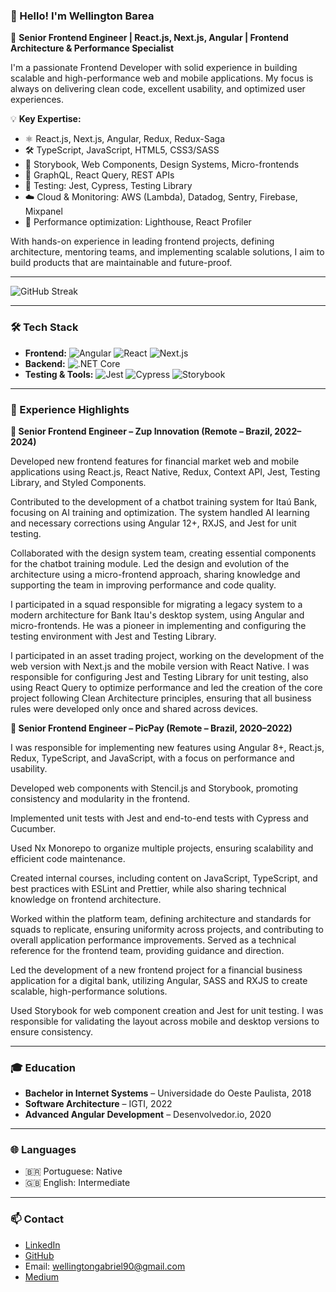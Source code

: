 ### 👋 Hello! I'm Wellington Barea

🎯 **Senior Frontend Engineer | React.js, Next.js, Angular | Frontend Architecture & Performance Specialist**

I'm a passionate Frontend Developer with solid experience in building scalable and high-performance web and mobile applications. My focus is always on delivering clean code, excellent usability, and optimized user experiences.

💡 **Key Expertise:**
- ⚛️ React.js, Next.js, Angular, Redux, Redux-Saga
- 🛠️ TypeScript, JavaScript, HTML5, CSS3/SASS
- 🎨 Storybook, Web Components, Design Systems, Micro-frontends
- 🔗 GraphQL, React Query, REST APIs
- 🧪 Testing: Jest, Cypress, Testing Library
- ☁️ Cloud & Monitoring: AWS (Lambda), Datadog, Sentry, Firebase, Mixpanel
- 🚀 Performance optimization: Lighthouse, React Profiler

With hands-on experience in leading frontend projects, defining architecture, mentoring teams, and implementing scalable solutions, I aim to build products that are maintainable and future-proof.

---

![GitHub Streak](https://github-readme-streak-stats.herokuapp.com/?user=wellbarea&theme=dracula)

---

### 🛠 Tech Stack

- **Frontend:** ![Angular](https://img.shields.io/badge/Angular-DD0031?style=for-the-badge&logo=angular&logoColor=white) ![React](https://img.shields.io/badge/React-20232A?style=for-the-badge&logo=react&logoColor=61DAFB) ![Next.js](https://img.shields.io/badge/Next.js-000000?style=for-the-badge&logo=nextdotjs&logoColor=white)
- **Backend:** ![.NET Core](https://img.shields.io/badge/.NET_Core-5C2D91?style=for-the-badge&logo=.net&logoColor=white)
- **Testing & Tools:** ![Jest](https://img.shields.io/badge/Jest-C21325?style=for-the-badge&logo=jest&logoColor=white) ![Cypress](https://img.shields.io/badge/Cypress-17202C?style=for-the-badge&logo=cypress&logoColor=white) ![Storybook](https://img.shields.io/badge/Storybook-FF4785?style=for-the-badge&logo=storybook&logoColor=white)

---

### 💼 Experience Highlights

**🔹 Senior Frontend Engineer – Zup Innovation (Remote – Brazil, 2022–2024)**

  Developed new frontend features for financial market web and mobile applications using React.js, React Native, Redux, Context API, Jest, Testing Library, and Styled Components.
  
  Contributed to the development of a chatbot training system for Itaú Bank, focusing on AI training and optimization. The system handled AI learning and necessary corrections using Angular 12+, RXJS, and Jest for unit testing.
  
  Collaborated with the design system team, creating essential components for the chatbot training module. Led the design and evolution of the architecture using a micro-frontend approach, sharing knowledge and supporting the team in improving performance and code quality.
  
  I participated in a squad responsible for migrating a legacy system to a modern architecture for Bank Itau's desktop system, using Angular and micro-frontends. He was a pioneer in implementing and configuring the testing environment with Jest and Testing Library.
  
  I participated in an asset trading project, working on the development of the web version with Next.js and the mobile version with React Native. I was responsible for configuring Jest and Testing Library for unit testing, also using React Query to optimize performance and led the creation of the core project following Clean Architecture principles, ensuring that all business rules were developed only once and shared across devices.


**🔹 Senior Frontend Engineer – PicPay (Remote – Brazil, 2020–2022)**

  I was responsible for implementing new features using Angular 8+, React.js, Redux, TypeScript, and JavaScript, with a focus on performance and usability.
  
  Developed web components with Stencil.js and Storybook, promoting consistency and modularity in the frontend.
  
  Implemented unit tests with Jest and end-to-end tests with Cypress and Cucumber.
  
  Used Nx Monorepo to organize multiple projects, ensuring scalability and efficient code maintenance.
  
  Created internal courses, including content on JavaScript, TypeScript, and best practices with ESLint and Prettier, while also sharing technical knowledge on frontend architecture.
  
  Worked within the platform team, defining architecture and standards for squads to replicate, ensuring uniformity across projects, and contributing to overall application performance improvements. Served as a technical reference for the frontend team, providing guidance and direction.
  
  Led the development of a new frontend project for a financial business application for a digital bank, utilizing Angular, SASS and RXJS to create scalable, high-performance solutions. 
  
  Used Storybook for web component creation and Jest for unit testing. I was responsible for validating the layout across mobile and desktop versions to ensure consistency.

---

### 🎓 Education

- **Bachelor in Internet Systems** – Universidade do Oeste Paulista, 2018  
- **Software Architecture** – IGTI, 2022  
- **Advanced Angular Development** – Desenvolvedor.io, 2020  

---

### 🌐 Languages

- 🇧🇷 Portuguese: Native  
- 🇬🇧 English: Intermediate  

---

### 📫 Contact
- [LinkedIn](https://www.linkedin.com/in/wellington-bar%C3%AAa-043331226/)
- [GitHub](https://github.com/wellbarea)
- Email: wellingtongabriel90@gmail.com
- [Medium](https://medium.com/@wellingtongabriel90)
